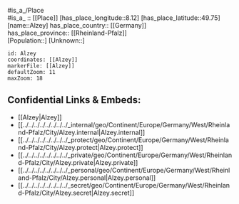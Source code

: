 ﻿---
location: [49.75,8.12] 
mapzoom: [7,12] 
mapmarker: city 
type: City
tags:
- geo/City


SpocWebEntityId: 28793
isDeleted: false
confidential: public

---
#is_a_/Place  
#is_a_ :: [[Place]] 
[has_place_longitude::8.12] 
[has_place_latitude::49.75] 
[name::Alzey] 
has_place_country:: [[Germany]]  
has_place_province:: [[Rheinland-Pfalz]]  
[Population::] 
[Unknown::] 


```leaflet
id: Alzey
coordinates: [[Alzey]] 
markerFile: [[Alzey]] 
defaultZoom: 11 
maxZoom: 18
```


## Confidential Links & Embeds: 
- [[Alzey|Alzey]]  
- [[../../../../../../../../_internal/geo/Continent/Europe/Germany/West/Rheinland-Pfalz/City/Alzey.internal|Alzey.internal]] 
- [[../../../../../../../../_protect/geo/Continent/Europe/Germany/West/Rheinland-Pfalz/City/Alzey.protect|Alzey.protect]] 
- [[../../../../../../../../_private/geo/Continent/Europe/Germany/West/Rheinland-Pfalz/City/Alzey.private|Alzey.private]] 
- [[../../../../../../../../_personal/geo/Continent/Europe/Germany/West/Rheinland-Pfalz/City/Alzey.personal|Alzey.personal]] 
- [[../../../../../../../../_secret/geo/Continent/Europe/Germany/West/Rheinland-Pfalz/City/Alzey.secret|Alzey.secret]] 
